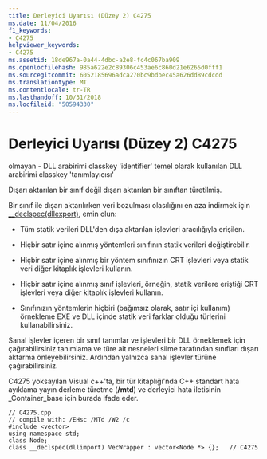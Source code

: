```yaml
---
title: Derleyici Uyarısı (Düzey 2) C4275
ms.date: 11/04/2016
f1_keywords:
- C4275
helpviewer_keywords:
- C4275
ms.assetid: 18de967a-0a44-4dbc-a2e8-fc4c067ba909
ms.openlocfilehash: 985a622e2c89306c453ae6c860d21e6265d0fff1
ms.sourcegitcommit: 6052185696adca270bc9bdbec45a626dd89cdcdd
ms.translationtype: MT
ms.contentlocale: tr-TR
ms.lasthandoff: 10/31/2018
ms.locfileid: "50594330"
---
```

# <a name="compiler-warning-level-2-c4275"></a>Derleyici Uyarısı (Düzey 2) C4275

olmayan - DLL arabirimi classkey 'identifier' temel olarak kullanılan DLL arabirimi classkey 'tanımlayıcısı'

Dışarı aktarılan bir sınıf değil dışarı aktarılan bir sınıftan türetilmiş.

Bir sınıf ile dışarı aktarılırken veri bozulması olasılığını en aza indirmek için [__declspec(dllexport)](../../cpp/dllexport-dllimport.md), emin olun:

- Tüm statik verileri DLL'den dışa aktarılan işlevleri aracılığıyla erişilen.

- Hiçbir satır içine alınmış yöntemleri sınıfının statik verileri değiştirebilir.

- Hiçbir satır içine alınmış bir yöntem sınıfınızın CRT işlevleri veya statik veri diğer kitaplık işlevleri kullanın.

- Hiçbir satır içine alınmış sınıf işlevleri, örneğin, statik verilere eriştiği CRT işlevleri veya diğer kitaplık işlevleri kullanın.

- Sınıfınızın yöntemlerin hiçbiri (bağımsız olarak, satır içi kullanım) örnekleme EXE ve DLL içinde statik veri farklar olduğu türlerini kullanabilirsiniz.

Sanal işlevler içeren bir sınıf tanımlar ve işlevleri bir DLL örneklemek için çağırabilirsiniz tanımlama ve türe ait nesneleri silme tarafından sınıfları dışarı aktarma önleyebilirsiniz.  Ardından yalnızca sanal işlevler türüne çağırabilirsiniz.

C4275 yoksayılan Visual c++'ta, bir tür kitaplığı'nda C++ standart hata ayıklama yayın derleme türetme (**/mtd**) ve derleyici hata iletisinin _Container_base için burada ifade eder.

```
// C4275.cpp
// compile with: /EHsc /MTd /W2 /c
#include <vector>
using namespace std;
class Node;
class __declspec(dllimport) VecWrapper : vector<Node *> {};   // C4275
```